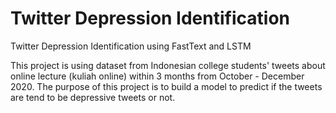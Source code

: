# Twitter Depression Identification
Twitter Depression Identification using FastText and LSTM

This project is using dataset from Indonesian college students' tweets about online lecture (kuliah online) within 3 months from October - December 2020.
The purpose of this project is to build a model to predict if the tweets are tend to be depressive tweets or not. 
